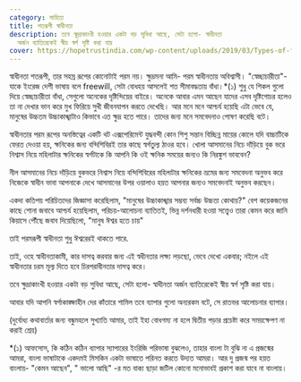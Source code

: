 ```yaml
---
category: সাহিত্য
title: শতরূপী স্বাধীনতা
description: তবে ক্ষুদ্রাকাংখী হওয়ার একটা বড় সুবিধা আছে, সেটা হলো- স্বাধীনতা
  অর্জন ব্যাতিরেকেই স্বীয় স্বর্গ সৃষ্টি করা যায়
cover: https://hopetrustindia.com/wp-content/uploads/2019/03/Types-of-freedom.jpg
---
```

স্বাধীনতা শতরূপী, তার সহস্র রূপের কোনোটাই পরম নয়। ক্ষুদ্রমনা আমি- পরম স্বাধীনতায় অবিশ্বাসী। "স্বেচ্ছাচারীতা"- যাকে ইংরেজ দেশী ভাষায় বলে freewill, সেটা বোধহয় আসলেই শত সীমাবদ্ধতায় বাঁধা।*(১) শুধু যে শিকল গুলো দিয়ে স্বেচ্ছাচারীতা বাঁধা, সেগুলো অনেকের দৃষ্টিন্দিয়ের বাইরে। অনেকে আবার এমন আছেন যাদের এসব দৃষ্টিগোচর হলেও তা না দেখার ভান করে মুখ ফিরিয়ে সুখী জীবনযাপন করতে দেখেছি। আর মনে মনে আশ্চর্য হয়েছি এটা ভেবে যে, মানুষের উচ্চতম উচ্চাকাঙ্খাটাও কিভাবে এত ক্ষুদ্র হতে পারে। তাদের জন্য মনে সমবেদনাও পোষণ করেছি বটে।

স্বাধীনতার পরম রূপের অনস্তিত্বের একটি থট এক্সপেরিমেন্ট যুদ্ধবন্দী কোন শিশু সন্তান বিচ্ছিন্ন মায়ের কোলে যদি বাচ্চাটিকে ফেরত দেওয়া হয়, ক্ষনিকের জন্য বন্দিশিবিরই তার কাছে স্বর্গতুল্য ঠাওর হবে।
খোলা আসমানের নিচে দাঁড়িয়ে বুক ভরে নিশ্বাস নিয়ে মহিলাটার ক্ষনিকের স্বর্গটাকে কি আপনি কি ওই ক্ষনিক সময়ের জন্যও কি নিরঙ্কুশ ভাববেন?

নীল আসমানের নিচে দাঁড়িয়ে বুকভরে নিশ্বাস নিয়ে বন্দিশিবিরের মহিলাটার ক্ষনিকের ভ্রমের জন্য সমবেদনা অনুভব করে নিজেকে স্বাধীন ভাবা আপনাকে দেখে আসমানের উপর ওয়ালাও হয়ত আপনার জন্যও সমবেদনাই অনুভব করছেন।

একদা কতিপয় পরিচিতদের জিজ্ঞাসা করেছিলাম, "মানুষের উচ্চাকাঙ্খার সম্ভব্য সর্বচ্চ উচ্চতা কোথায়?" বেশ কয়েকজনের কাছে শোনা জবাবে আশ্চর্য হয়েছিলাম, পরিচয়-আলোচনা ব্যাতিতই, ভিন্ন দর্শনধারী হওয়া সত্ত্বেও তারা কেমন করে জানি কিয়াসে পৌঁছে জবাব দিয়েছিলো, "মানুষ ঈশ্বর হতে চায়"

তাই পরমরূপী স্বাধীনতা শুধু ঈশ্বরেরই থাকতে পারে.

তাই, ওহে স্বাধীনতাকামী, কার দাসত্ব করবার জন্য এই স্বধীনতার লক্ষ্য লড়ছো, ভেবে দেখো একবার; নইলে এই স্বাধীনতার চরম মূল্য দিতে হবে চিরপরাধীনতার দাসত্ব করে।

তবে ক্ষুদ্রাকাংখী হওয়ার একটা বড় সুবিধা আছে, সেটা হলো- স্বাধীনতা অর্জন ব্যাতিরেকেই স্বীয় স্বর্গ সৃষ্টি করা যায়।

আবার যদি আপনি স্বর্গাকাঙ্ক্ষাহীন দের কাঁতারে শামিল তবে ব্যাপার গুলো অন্যরকম বটে, সে রাতভর আলোচনার ব্যাপার।

(দুর্বোধ্য কথাবার্তার জন্য বন্ধুমহলে সুখ্যাতি আমার, তাই ইহা বোধগম্য না হলে দ্বিতীয় পড়ার প্রচেষ্টা করে সময়ক্ষেপণ না করাই শ্রেয়)

\*(১) আফসোস, কি কঠিন কঠিন ব্যাপার স্যাপারের ইংরিজি পরিভাষা বুঝলেও, তাহার বাংলা টা বুঝি না এ প্রজন্মের আমরা, বাংলা ভাষাটাকে একদমই মিসকিন একটা ভাষাতে পরিনত করতে উদ্যত আমরা। আর দু প্রজন্ম পর হয়ত বাংলায়- "কেমন আছেন", " ভালো আছি" -র মত বাক্য ছাড়া জটিল কোনো মনোভাবই প্রকাশ করা যাবে না বাংলায়।